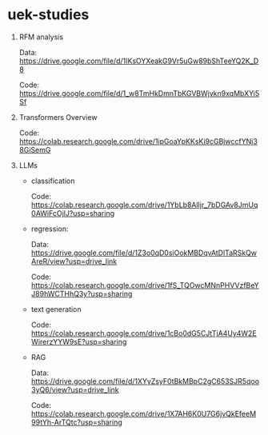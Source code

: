 # uek-studies

1. RFM analysis

   Data: https://drive.google.com/file/d/1IKsOYXeakG9Vr5uGw89bShTeeYQ2K_D8
   
   Code: https://drive.google.com/file/d/1_w8TmHkDmnTbKGVBWjvkn9xqMbXYi5Sf

2. Transformers Overview

   Code:  https://colab.research.google.com/drive/1ipGoaYpKKsKi9cGBjwccfYNj38GiSemG
3. LLMs
   - classification
     
     Code: https://colab.research.google.com/drive/1YbLb8Alljr_7bDGAv8JmUq0AWiFcOjlJ?usp=sharing
     
   - regression:
     
     Data: https://drive.google.com/file/d/1Z3o0qD0siOokMBDqvAtDlTaRSkQwAreR/view?usp=drive_link
     
     Code: https://colab.research.google.com/drive/1fS_TQOwcMNnPHVVzfBeYJ89hWCTHhQ3y?usp=sharing
     
   - text generation
     
     Code: https://colab.research.google.com/drive/1cBo0dG5CJtTjA4Uy4W2EWirerzYYW9sE?usp=sharing

   - RAG
     
     Data: https://drive.google.com/file/d/1XYyZsyF0tBkMBpC2gC653SJR5qoo3yQ6/view?usp=drive_link

     Code: https://colab.research.google.com/drive/1X7AH6K0U7G6jvQkEfeeM99tYh-ArTQtc?usp=sharing
